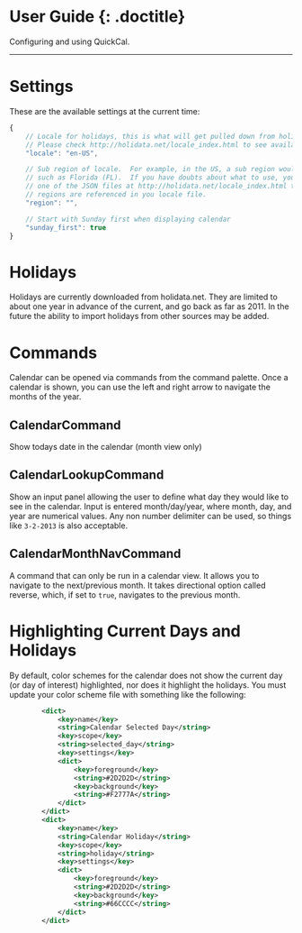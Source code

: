 # User Guide {: .doctitle}
Configuring and using QuickCal.

---

# Settings
These are the available settings at the current time:

```javascript
{
    // Locale for holidays, this is what will get pulled down from holidata.net
    // Please check http://holidata.net/locale_index.html to see available locale
    "locale": "en-US",

    // Sub region of locale.  For example, in the US, a sub region would be a state
    // such as Florida (FL).  If you have doubts about what to use, you can look in
    // one of the JSON files at http://holidata.net/locale_index.html to see what
    // regions are referenced in you locale file.
    "region": "",

    // Start with Sunday first when displaying calendar
    "sunday_first": true
}
```

# Holidays
Holidays are currently downloaded from holidata.net.  They are limited to about one year in advance of the current, and go back as far as 2011.  In the future the ability to import holidays from other sources may be added.

# Commands
Calendar can be opened via commands from the command palette.  Once a calendar is shown, you can use the left and right arrow to navigate the months of the year.

## CalendarCommand
Show todays date in the calendar (month view only)

## CalendarLookupCommand
Show an input panel allowing the user to define what day they would like to see in the calendar.  Input is entered month/day/year, where month, day, and year are numerical values.  Any non number delimiter can be used, so things like ```3-2-2013``` is also acceptable.

## CalendarMonthNavCommand
A command that can only be run in a calendar view.  It allows you to navigate to the next/previous month.  It takes directional option called reverse, which, if set to ```true```, navigates to the previous month.

# Highlighting Current Days and Holidays
By default, color schemes for the calendar does not show the current day (or day of interest) highlighted, nor does it highlight the holidays.  You must update your color scheme file with something like the following:

```xml
        <dict>
            <key>name</key>
            <string>Calendar Selected Day</string>
            <key>scope</key>
            <string>selected_day</string>
            <key>settings</key>
            <dict>
                <key>foreground</key>
                <string>#2D2D2D</string>
                <key>background</key>
                <string>#F2777A</string>
            </dict>
        </dict>
        <dict>
            <key>name</key>
            <string>Calendar Holiday</string>
            <key>scope</key>
            <string>holiday</string>
            <key>settings</key>
            <dict>
                <key>foreground</key>
                <string>#2D2D2D</string>
                <key>background</key>
                <string>#66CCCC</string>
            </dict>
        </dict>
```
